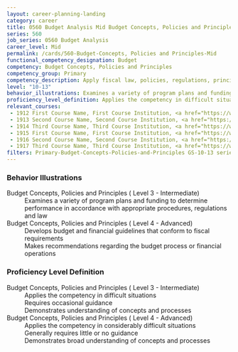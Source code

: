 ```yaml
---
layout: career-planning-landing
category: career
title: 0560 Budget Analysis Mid Budget Concepts, Policies and Principles
series: 560
job_series: 0560 Budget Analysis
career_level: Mid
permalink: /cards/560-Budget-Concepts, Policies and Principles-Mid
functional_competency_designation: Budget
competency: Budget Concepts, Policies and Principles
competency_group: Primary
competency_description: Apply fiscal law, policies, regulations, principles, standards and procedures to financial management activities
level: "10-13"
behavior_illustrations: Examines a variety of program plans and funding to determine performance in accordance with appropriate procedures, regulations and law ? Develops budget and financial guidelines that conform to fiscal requirements ? Makes recommendations regarding the budget process or financial operations
proficiency_level_definition: Applies the competency in difficult situations ? Requires occasional guidance ? Demonstrates understanding of concepts and processes ? Applies the competency in considerably difficult situations ? Generally requires little or no guidance ? Demonstrates broad understanding of concepts and processes
relevant_courses: 
 - 1912 First Course Name, First Course Institution, <a href="https://www.cfo.gov">www.cfo.gov</a>
 - 1913 Second Course Name, Second Course Institution, <a href="https://www.cfo.gov">www.cfo.gov</a>
 - 1914 Third Course Name, Third Course Institution, <a href="https://www.cfo.gov">www.cfo.gov</a>
 - 1915 First Course Name, First Course Institution, <a href="https://www.cfo.gov">www.cfo.gov</a>
 - 1916 Second Course Name, Second Course Institution, <a href="https://www.cfo.gov">www.cfo.gov</a>
 - 1917 Third Course Name, Third Course Institution, <a href="https://www.cfo.gov">www.cfo.gov</a>
filters: Primary-Budget-Concepts-Policies-and-Principles GS-10-13 series-0560
---
```


<div class="desktop:grid-col-6 margin-y-205">
  <div class="border-top-05 bg-white padding-2 shadow-5 height-full members-hover border-1px border-gray-30 border-top-orange radius-lg">
    <h3>Behavior Illustrations</h3>
    <dl class="text-base"><dt>Budget Concepts, Policies and Principles ( Level 3 - Intermediate)</dt><dd>Examines a variety of program plans and funding to determine performance in accordance with appropriate procedures, regulations and law</dd><dt>Budget Concepts, Policies and Principles ( Level 4 - Advanced)</dt><dd>Develops budget and financial guidelines that conform to fiscal requirements </dd><dd> Makes recommendations regarding the budget process or financial operations</dd></dl>
  </div>
</div>
<div class="desktop:grid-col-6 margin-y-205">
  <div class="border-top-05 bg-white padding-2 shadow-5 height-full members-hover border-1px border-gray-30 border-top-orange radius-lg">
    <h3>Proficiency Level Definition</h3>
    <dl class="text-base"><dt>Budget Concepts, Policies and Principles ( Level 3 - Intermediate)</dt><dd>Applies the competency in difficult situations </dd><dd> Requires occasional guidance </dd><dd> Demonstrates understanding of concepts and processes</dd><dt>Budget Concepts, Policies and Principles ( Level 4 - Advanced)</dt><dd>Applies the competency in considerably difficult situations </dd><dd> Generally requires little or no guidance </dd><dd> Demonstrates broad understanding of concepts and processes</dd></dl>
  </div>
</div>